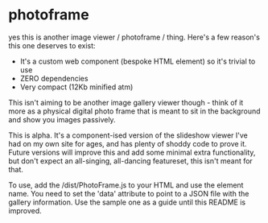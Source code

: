 # photoframe
yes this is another image viewer / photoframe / thing. Here's a few reason's this one deserves to exist:

- It's a custom web component (bespoke HTML element) so it's trivial to use
- ZERO dependencies
- Very compact (12Kb minified atm)

This isn't aiming to be another image gallery viewer though - think of it more as a physical digital photo frame that is meant to sit in the background and show you images passively.

This is alpha. It's a component-ised version of the slideshow viewer I've had on my own site for ages, and has plenty of shoddy code to prove it. Future versions will improve this and add some minimal extra functionality, but don't expect an all-singing, all-dancing featureset, this isn't meant for that.

To use, add the /dist/PhotoFrame.js to your HTML and use the <photo-frame> element name. You need to set the 'data' attribute to point to a JSON file with the gallery information. Use the sample one as a guide until this README is improved.
